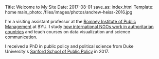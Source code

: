 Title: Welcome to My Site
Date: 2017-08-01
save_as: index.html
Template: home
main_photo: /files/images/photos/andrew-heiss-2016.jpg

I'm a visiting assistant professor at the [Romney Institute of Public Management](https://marriottschool.byu.edu/mpa/) at BYU. I study [how international NGO&#8288;s work in authoritarian countries](https://www.ingoresearch.org) and teach courses on data visualization and science communication.

I received a PhD in public policy and political science from Duke University's [Sanford School of Public Policy](http://sanford.duke.edu/) in 2017. 
